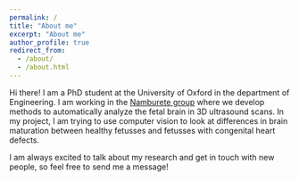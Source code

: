 ```yaml
---
permalink: /
title: "About me"
excerpt: "About me"
author_profile: true
redirect_from: 
  - /about/
  - /about.html
---
```


Hi there! I am a PhD student at the University of Oxford in the department of Engineering. I am working in the [Namburete group](http://users.ox.ac.uk/~some2959/index.html) where we develop methods to automatically analyze the fetal brain in 3D ultrasound scans. In my project, I am trying to use computer vision to look at differences in brain maturation between healthy fetusses and fetusses with congenital heart defects. 

I am always excited to talk about my research and get in touch with new people, so feel free to send me a message!


